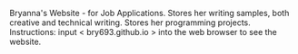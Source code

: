 Bryanna's Website - for Job Applications.
Stores her writing samples, both creative and technical writing.
Stores her programming projects.
Instructions: input < bry693.github.io > into the web browser to see the website.
